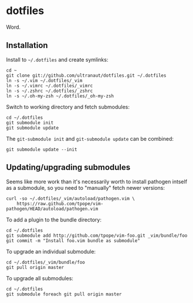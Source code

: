 # dotfiles
Word.


## Installation

Install to `~/.dotfiles` and create symlinks:

    cd ~
    git clone git://github.com/ultranaut/dotfiles.git ~/.dotfiles
    ln -s ~/.vim ~/.dotfiles/_vim
    ln -s ~/.vimrc ~/.dotfiles/_vimrc
    ln -s ~/.zshrc ~/.dotfiles/_zshrc
    ln -s ~/.oh-my-zsh ~/.dotfiles/_oh-my-zsh

Switch to working directory and fetch submodules:

    cd ~/.dotfiles
    git submodule init
    git submodule update

The `git-submodule init` and `git-submodule update` can be combined:

    git submodule update --init


## Updating/upgrading submodules
Seems like more work than it's necessarily worth to install pathogen intself
as a submodule, so you need to "manually" fetch newer versions:
   
    curl -so ~/.dotfiles/_vim/autoload/pathogen.vim \
        https://raw.github.com/tpope/vim-pathogen/HEAD/autoload/pathogen.vim 

To add a plugin to the bundle directory:

    cd ~/.dotfiles
    git submodule add http://github.com/tpope/vim-foo.git _vim/bundle/foo
    git commit -m "Install foo.vim bundle as submodule"

To upgrade an individual submodule:

    cd ~/.dotfiles/_vim/bundle/foo
    git pull origin master

To upgrade all submodules:

    cd ~/.dotfiles
    git submodule foreach git pull origin master

